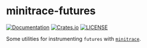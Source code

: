 # minitrace-futures

[![Documentation](https://docs.rs/minitrace-futures/badge.svg)](https://docs.rs/minitrace-futures/)
[![Crates.io](https://img.shields.io/crates/v/minitrace-futures.svg)](https://crates.io/crates/minitrace-futures)
[![LICENSE](https://img.shields.io/github/license/tikv/minitrace-rust.svg)](https://github.com/tikv/minitrace-rust/blob/master/LICENSE)

Some utilities for instrumenting `futures` with [`minitrace`](https://crates.io/crates/minitrace).
